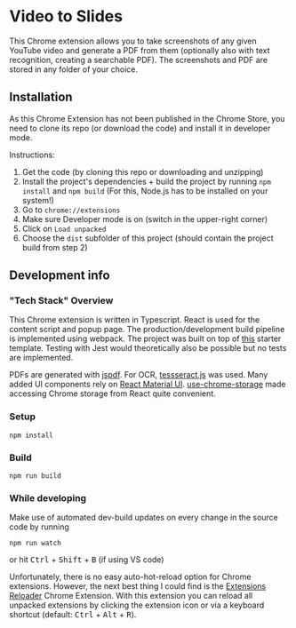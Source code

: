 # Video to Slides

This Chrome extension allows you to take screenshots of any given YouTube video and generate a PDF from them (optionally also with text recognition, creating a searchable PDF). The screenshots and PDF are stored in any folder of your choice.

## Installation

As this Chrome Extension has not been published in the Chrome Store, you need to clone its repo (or download the code) and install it in developer mode.

Instructions:

1. Get the code (by cloning this repo or downloading and unzipping)
2. Install the project's dependencies + build the project by running `npm install` and `npm build` (For this, Node.js has to be installed on your system!)
3. Go to `chrome://extensions`
4. Make sure Developer mode is on (switch in the upper-right corner)
5. Click on `Load unpacked`
6. Choose the `dist` subfolder of this project (should contain the project build from step 2)

## Development info

### "Tech Stack" Overview

This Chrome extension is written in Typescript. React is used for the content script and popup page. The production/development build pipeline is implemented using webpack. The project was built on top of [this](https://github.com/chibat/chrome-extension-typescript-starter) starter template. Testing with Jest would theoretically also be possible but no tests are implemented.

PDFs are generated with [jspdf](https://parall.ax/products/jspdf). For OCR, [tessseract.js](https://tesseract.projectnaptha.com/) was used. Many added UI components rely on [React Material UI](https://mui.com/). [use-chrome-storage](https://github.com/onikienko/use-chrome-storage) made accessing Chrome storage from React quite convenient.

### Setup

```
npm install
```

### Build

```
npm run build
```

### While developing

Make use of automated dev-build updates on every change in the source code by running

```
npm run watch
```

or hit <kbd>Ctrl</kbd> + <kbd>Shift</kbd> + <kbd>B</kbd> (if using VS code)

Unfortunately, there is no easy auto-hot-reload option for Chrome extensions. However, the next best thing I could find is the [Extensions Reloader](https://chrome.google.com/webstore/detail/extensions-reloader/fimgfedafeadlieiabdeeaodndnlbhid?hl=de) Chrome Extension. With this extension you can reload all unpacked extensions by clicking the extension icon or via a keyboard shortcut (default: <kbd>Ctrl</kbd> + <kbd>Alt</kbd> + <kbd>R</kbd>).
